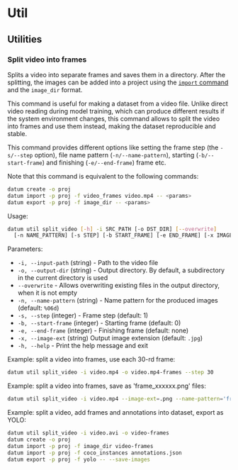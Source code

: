 # Util

## Utilities

### Split video into frames

Splits a video into separate frames and saves them in a directory.
After the splitting, the images can be added into a project using
the [`import` command](/docs/command-reference/sources.md#import-dataset) and the `image_dir` format.

This command is useful for making a dataset from a video file.
Unlike direct video reading during model training, which can produce
different results if the system environment changes, this command
allows to split the video into frames and use them instead, making
the dataset reproducible and stable.

This command provides different options like setting the frame step
(the `-s/--step` option), file name pattern (`-n/--name-pattern`),
starting (`-b/--start-frame`) and finishing (`-e/--end-frame`) frame etc.

Note that this command is equivalent to the following commands:
```bash
datum create -o proj
datum import -p proj -f video_frames video.mp4 -- <params>
datum export -p proj -f image_dir -- <params>
```

Usage:

``` bash
datum util split_video [-h] -i SRC_PATH [-o DST_DIR] [--overwrite]
  [-n NAME_PATTERN] [-s STEP] [-b START_FRAME] [-e END_FRAME] [-x IMAGE_EXT]
```

Parameters:
- `-i, --input-path` (string) - Path to the video file
- `-o, --output-dir` (string) - Output directory. By default, a subdirectory
  in the current directory is used
- `--overwrite` - Allows overwriting existing files in the output directory,
  when it is not empty
- `-n, --name-pattern` (string) - Name pattern for the produced
  images (default: `%06d`)
- `-s, --step` (integer) - Frame step (default: 1)
- `-b, --start-frame` (integer) - Starting frame (default: 0)
- `-e, --end-frame` (integer) - Finishing frame (default: none)
- `-x, --image-ext` (string) Output image extension (default: `.jpg`)
- `-h, --help` - Print the help message and exit

Example: split a video into frames, use each 30-rd frame:
```bash
datum util split_video -i video.mp4 -o video.mp4-frames --step 30
```

Example: split a video into frames, save as 'frame_xxxxxx.png' files:
```bash
datum util split_video -i video.mp4 --image-ext=.png --name-pattern='frame_%%06d'
```

Example: split a video, add frames and annotations into dataset, export as YOLO:
```bash
datum util split_video -i video.avi -o video-frames
datum create -o proj
datum import -p proj -f image_dir video-frames
datum import -p proj -f coco_instances annotations.json
datum export -p proj -f yolo -- --save-images
```
